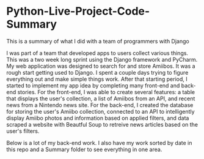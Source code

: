 <h1>Python-Live-Project-Code-Summary</h1>

This is a summary of what I did with a team of programmers with Django

I was part of a team that developed apps to users collect various things.  This was a two week long sprint using the Django framework and PyCharm.  My web application was designed to search for and store Amiibos.  It was a rough start getting used to Django.  I spent a couple days trying to figure everything out and make simple things work.  After that starting period, I started to implement my app idea by completing many front-end and back-end stories.  For the front-end, I was able to create several features: a table that displays the user's collection, a list of Amiibos from an API, and recent news from a Nintendo news site.  For the back-end, I created the database for storing the user's Amiibo collection, connected to an API to intelligently display Amiibo photos and information based on applied filters, and data scraped a website with Beautful Soup to retreive news articles based on the user's filters.

Below is a lot of my back-end work.  I also have my work sorted by date in this repo and a Summary folder to see everything in one area.


